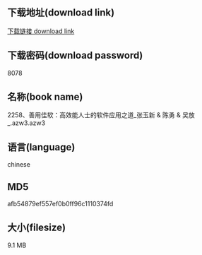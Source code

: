 ## 下载地址(download link)
[下载链接 download link](https://voluble-croquembouche-d321dc.netlify.app/?s=2258%E3%80%81%E5%96%84%E7%94%A8%E4%BD%B3%E8%BD%AF%EF%BC%9A%E9%AB%98%E6%95%88%E8%83%BD%E4%BA%BA%E5%A3%AB%E7%9A%84%E8%BD%AF%E4%BB%B6%E5%BA%94%E7%94%A8%E4%B9%8B%E9%81%93_%E5%BC%A0%E7%8E%89%E6%96%B0+%26+%E9%99%88%E5%8B%87+%26+%E5%90%B4%E6%94%BE_.azw3)

## 下载密码(download password)
8078

## 名称(book name)
2258、善用佳软：高效能人士的软件应用之道_张玉新 & 陈勇 & 吴放_.azw3.azw3

## 语言(language)
chinese

## MD5
afb54879ef557ef0b0ff96c1110374fd

## 大小(filesize)
9.1 MB

